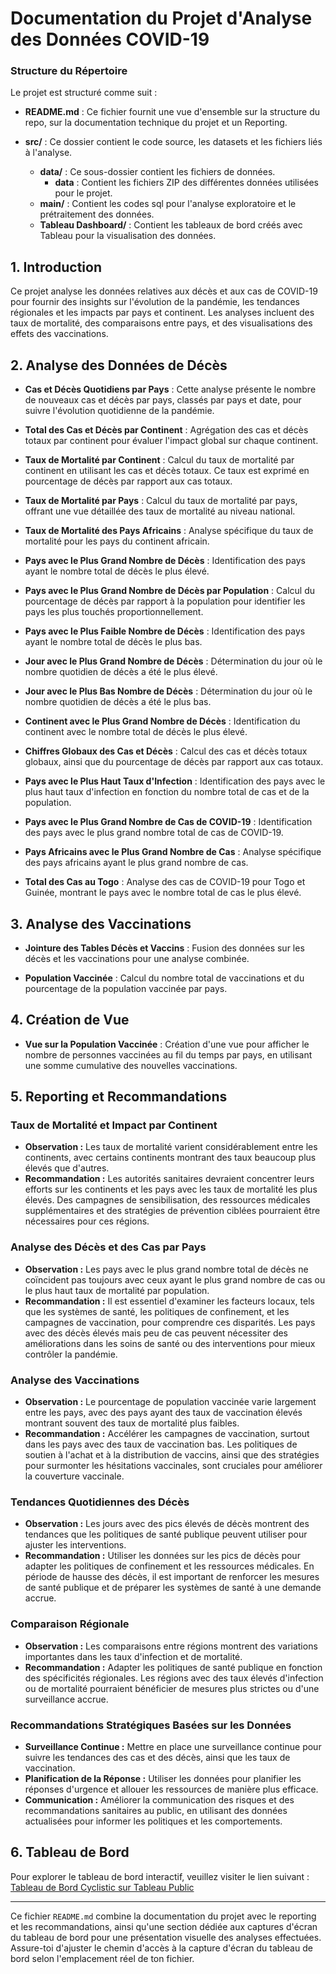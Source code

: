 # Documentation du Projet d'Analyse des Données COVID-19

### Structure du Répertoire
Le projet est structuré comme suit :

- **README.md** : Ce fichier fournit une vue d'ensemble sur la structure du repo, sur la documentation technique du projet et un Reporting.

- **src/** : Ce dossier contient le code source, les datasets et les fichiers liés à l'analyse.
  - **data/** : Ce sous-dossier contient les fichiers de données.
    - **data** : Contient les fichiers ZIP des différentes données utilisées pour le projet.
  - **main/** : Contient les codes sql pour l'analyse exploratoire et le prétraitement des données.
  - **Tableau Dashboard/** : Contient les tableaux de bord créés avec Tableau pour la visualisation des données.

## 1. Introduction

Ce projet analyse les données relatives aux décès et aux cas de COVID-19 pour fournir des insights sur l'évolution de la pandémie, les tendances régionales et les impacts par pays et continent. Les analyses incluent des taux de mortalité, des comparaisons entre pays, et des visualisations des effets des vaccinations.

## 2. Analyse des Données de Décès

- **Cas et Décès Quotidiens par Pays** : Cette analyse présente le nombre de nouveaux cas et décès par pays, classés par pays et date, pour suivre l'évolution quotidienne de la pandémie.

- **Total des Cas et Décès par Continent** : Agrégation des cas et décès totaux par continent pour évaluer l'impact global sur chaque continent.

- **Taux de Mortalité par Continent** : Calcul du taux de mortalité par continent en utilisant les cas et décès totaux. Ce taux est exprimé en pourcentage de décès par rapport aux cas totaux.

- **Taux de Mortalité par Pays** : Calcul du taux de mortalité par pays, offrant une vue détaillée des taux de mortalité au niveau national.

- **Taux de Mortalité des Pays Africains** : Analyse spécifique du taux de mortalité pour les pays du continent africain.

- **Pays avec le Plus Grand Nombre de Décès** : Identification des pays ayant le nombre total de décès le plus élevé.

- **Pays avec le Plus Grand Nombre de Décès par Population** : Calcul du pourcentage de décès par rapport à la population pour identifier les pays les plus touchés proportionnellement.

- **Pays avec le Plus Faible Nombre de Décès** : Identification des pays ayant le nombre total de décès le plus bas.

- **Jour avec le Plus Grand Nombre de Décès** : Détermination du jour où le nombre quotidien de décès a été le plus élevé.

- **Jour avec le Plus Bas Nombre de Décès** : Détermination du jour où le nombre quotidien de décès a été le plus bas.

- **Continent avec le Plus Grand Nombre de Décès** : Identification du continent avec le nombre total de décès le plus élevé.

- **Chiffres Globaux des Cas et Décès** : Calcul des cas et décès totaux globaux, ainsi que du pourcentage de décès par rapport aux cas totaux.

- **Pays avec le Plus Haut Taux d'Infection** : Identification des pays avec le plus haut taux d'infection en fonction du nombre total de cas et de la population.

- **Pays avec le Plus Grand Nombre de Cas de COVID-19** : Identification des pays avec le plus grand nombre total de cas de COVID-19.

- **Pays Africains avec le Plus Grand Nombre de Cas** : Analyse spécifique des pays africains ayant le plus grand nombre de cas.

- **Total des Cas au Togo** : Analyse des cas de COVID-19 pour Togo et Guinée, montrant le pays avec le nombre total de cas le plus élevé.

## 3. Analyse des Vaccinations

- **Jointure des Tables Décès et Vaccins** : Fusion des données sur les décès et les vaccinations pour une analyse combinée.

- **Population Vaccinée** : Calcul du nombre total de vaccinations et du pourcentage de la population vaccinée par pays.

## 4. Création de Vue

- **Vue sur la Population Vaccinée** : Création d'une vue pour afficher le nombre de personnes vaccinées au fil du temps par pays, en utilisant une somme cumulative des nouvelles vaccinations.

## 5. Reporting et Recommandations

### Taux de Mortalité et Impact par Continent

- **Observation :** Les taux de mortalité varient considérablement entre les continents, avec certains continents montrant des taux beaucoup plus élevés que d'autres.
- **Recommandation :** Les autorités sanitaires devraient concentrer leurs efforts sur les continents et les pays avec les taux de mortalité les plus élevés. Des campagnes de sensibilisation, des ressources médicales supplémentaires et des stratégies de prévention ciblées pourraient être nécessaires pour ces régions.

### Analyse des Décès et des Cas par Pays

- **Observation :** Les pays avec le plus grand nombre total de décès ne coïncident pas toujours avec ceux ayant le plus grand nombre de cas ou le plus haut taux de mortalité par population.
- **Recommandation :** Il est essentiel d'examiner les facteurs locaux, tels que les systèmes de santé, les politiques de confinement, et les campagnes de vaccination, pour comprendre ces disparités. Les pays avec des décès élevés mais peu de cas peuvent nécessiter des améliorations dans les soins de santé ou des interventions pour mieux contrôler la pandémie.

### Analyse des Vaccinations

- **Observation :** Le pourcentage de population vaccinée varie largement entre les pays, avec des pays ayant des taux de vaccination élevés montrant souvent des taux de mortalité plus faibles.
- **Recommandation :** Accélérer les campagnes de vaccination, surtout dans les pays avec des taux de vaccination bas. Les politiques de soutien à l'achat et à la distribution de vaccins, ainsi que des stratégies pour surmonter les hésitations vaccinales, sont cruciales pour améliorer la couverture vaccinale.

### Tendances Quotidiennes des Décès

- **Observation :** Les jours avec des pics élevés de décès montrent des tendances que les politiques de santé publique peuvent utiliser pour ajuster les interventions.
- **Recommandation :** Utiliser les données sur les pics de décès pour adapter les politiques de confinement et les ressources médicales. En période de hausse des décès, il est important de renforcer les mesures de santé publique et de préparer les systèmes de santé à une demande accrue.

### Comparaison Régionale

- **Observation :** Les comparaisons entre régions montrent des variations importantes dans les taux d'infection et de mortalité.
- **Recommandation :** Adapter les politiques de santé publique en fonction des spécificités régionales. Les régions avec des taux élevés d'infection ou de mortalité pourraient bénéficier de mesures plus strictes ou d'une surveillance accrue.

### Recommandations Stratégiques Basées sur les Données

- **Surveillance Continue :** Mettre en place une surveillance continue pour suivre les tendances des cas et des décès, ainsi que les taux de vaccination.
- **Planification de la Réponse :** Utiliser les données pour planifier les réponses d'urgence et allouer les ressources de manière plus efficace.
- **Communication :** Améliorer la communication des risques et des recommandations sanitaires au public, en utilisant des données actualisées pour informer les politiques et les comportements.

## 6. Tableau de Bord

Pour explorer le tableau de bord interactif, veuillez visiter le lien suivant :  
[Tableau de Bord Cyclistic sur Tableau Public](https://public.tableau.com/app/profile/ahlousseine.diallo/viz/CyclisticCaseStudy_17265589409460/DivvyDashboard)


---

Ce fichier `README.md` combine la documentation du projet avec le reporting et les recommandations, ainsi qu'une section dédiée aux captures d'écran du tableau de bord pour une présentation visuelle des analyses effectuées. Assure-toi d'ajuster le chemin d'accès à la capture d'écran du tableau de bord selon l'emplacement réel de ton fichier.

